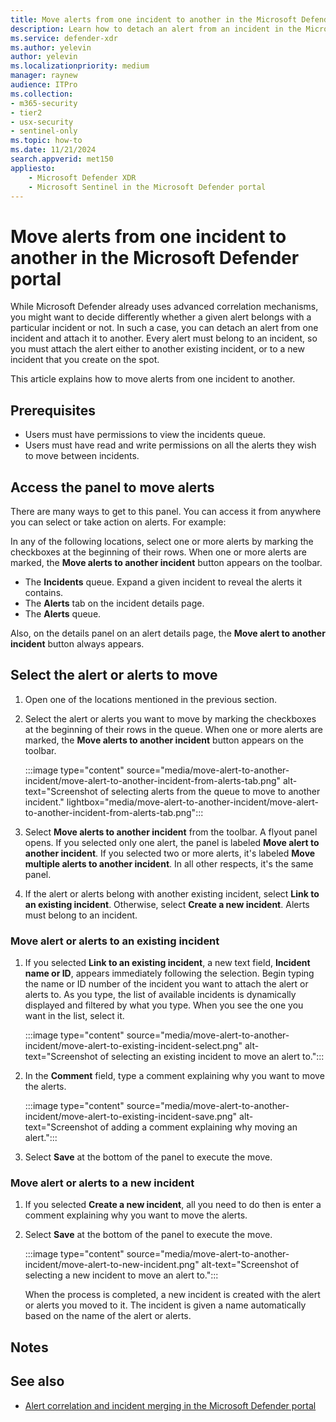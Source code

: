 ```yaml
---
title: Move alerts from one incident to another in the Microsoft Defender portal
description: Learn how to detach an alert from an incident in the Microsoft Defender portal, to correct false and/or missed correlations, and attach the alert to another (new or existing) incident, so you can investigate and remediate security threats more effectively.
ms.service: defender-xdr
ms.author: yelevin
author: yelevin
ms.localizationpriority: medium
manager: raynew
audience: ITPro
ms.collection: 
- m365-security
- tier2
- usx-security
- sentinel-only
ms.topic: how-to
ms.date: 11/21/2024
search.appverid: met150
appliesto:
    - Microsoft Defender XDR
    - Microsoft Sentinel in the Microsoft Defender portal
---
```


# Move alerts from one incident to another in the Microsoft Defender portal

While Microsoft Defender already uses advanced correlation mechanisms, you might want to decide differently whether a given alert belongs with a particular incident or not. In such a case, you can detach an alert from one incident and attach it to another. Every alert must belong to an incident, so you must attach the alert either to another existing incident, or to a new incident that you create on the spot.

This article explains how to move alerts from one incident to another.

## Prerequisites

- Users must have permissions to view the incidents queue.
- Users must have read and write permissions on all the alerts they wish to move between incidents.

## Access the panel to move alerts

There are many ways to get to this panel. You can access it from anywhere you can select or take action on alerts. For example:

In any of the following locations, select one or more alerts by marking the checkboxes at the beginning of their rows. When one or more alerts are marked, the **Move alerts to another incident** button appears on the toolbar.

- The **Incidents** queue. Expand a given incident to reveal the alerts it contains.
- The **Alerts** tab on the incident details page.
- The **Alerts** queue.

Also, on the details panel on an alert details page, the **Move alert to another incident** button always appears.

## Select the alert or alerts to move

1. Open one of the locations mentioned in the previous section.

1. Select the alert or alerts you want to move by marking the checkboxes at the beginning of their rows in the queue. When one or more alerts are marked, the **Move alerts to another incident** button appears on the toolbar.

    :::image type="content" source="media/move-alert-to-another-incident/move-alert-to-another-incident-from-alerts-tab.png" alt-text="Screenshot of selecting alerts from the queue to move to another incident." lightbox="media/move-alert-to-another-incident/move-alert-to-another-incident-from-alerts-tab.png":::

1. Select **Move alerts to another incident** from the toolbar. A flyout panel opens. If you selected only one alert, the panel is labeled **Move alert to another incident**. If you selected two or more alerts, it's labeled **Move multiple alerts to another incident**. In all other respects, it's the same panel.

1. If the alert or alerts belong with another existing incident, select **Link to an existing incident**. Otherwise, select **Create a new incident**. Alerts must belong to an incident.

### Move alert or alerts to an existing incident

1. If you selected **Link to an existing incident**, a new text field, **Incident name or ID**, appears immediately following the selection. Begin typing the name or ID number of the incident you want to attach the alert or alerts to. As you type, the list of available incidents is dynamically displayed and filtered by what you type. When you see the one you want in the list, select it.

    :::image type="content" source="media/move-alert-to-another-incident/move-alert-to-existing-incident-select.png" alt-text="Screenshot of selecting an existing incident to move an alert to.":::

1. In the **Comment** field, type a comment explaining why you want to move the alerts.

    :::image type="content" source="media/move-alert-to-another-incident/move-alert-to-existing-incident-save.png" alt-text="Screenshot of adding a comment explaining why moving an alert.":::

1. Select **Save** at the bottom of the panel to execute the move.

### Move alert or alerts to a new incident

1. If you selected **Create a new incident**, all you need to do then is enter a comment explaining why you want to move the alerts.

1. Select **Save** at the bottom of the panel to execute the move.

    :::image type="content" source="media/move-alert-to-another-incident/move-alert-to-new-incident.png" alt-text="Screenshot of selecting a new incident to move an alert to.":::

    When the process is completed, a new incident is created with the alert or alerts you moved to it. The incident is given a name automatically based on the name of the alert or alerts.

## Notes

## See also

- [Alert correlation and incident merging in the Microsoft Defender portal](alerts-incidents-correlation.md)
